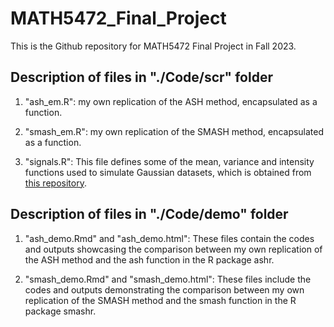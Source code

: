 # MATH5472_Final_Project
This is the Github repository for MATH5472 Final Project in Fall 2023.

## Description of files in "./Code/scr" folder 
1. "ash_em.R": my own replication of the ASH method, encapsulated as a function.

2. "smash_em.R": my own replication of the SMASH method, encapsulated as a function.

3. "signals.R": This file defines some of the mean, variance and intensity functions used to simulate Gaussian datasets, which is obtained from [this repository](https://github.com/stephenslab/smash-paper).

## Description of files in "./Code/demo" folder 
1. "ash_demo.Rmd" and "ash_demo.html": These files contain the codes and outputs showcasing the comparison between my own replication of the ASH method and the ash function in the R package ashr.

2. "smash_demo.Rmd" and "smash_demo.html": These files include the codes and outputs demonstrating the comparison between my own replication of the SMASH method and the smash function in the R package smashr.
